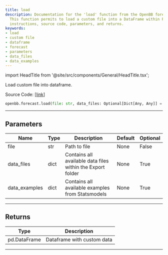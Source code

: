 ```yaml
---
title: load
description: Documentation for the 'load' function from the OpenBB forecast library.
  This function permits to load a custom file into a DataFrame within Python. It covers
  instructions, source code, parameters, and returns.
keywords:
- load
- custom file
- dataframe
- forecast
- parameters
- data_files
- data_examples
---
```


import HeadTitle from '@site/src/components/General/HeadTitle.tsx';

<HeadTitle title="forecast.load - Reference | OpenBB SDK Docs" />

Load custom file into dataframe.

Source Code: [[link](https://github.com/OpenBB-finance/OpenBB/tree/main/openbb_terminal/common/common_model.py#L53)]

```python
openbb.forecast.load(file: str, data_files: Optional[Dict[Any, Any]] = None, data_examples: Optional[Dict[Any, Any]] = None)
```

---

## Parameters

| Name | Type | Description | Default | Optional |
| ---- | ---- | ----------- | ------- | -------- |
| file | str | Path to file | None | False |
| data_files | dict | Contains all available data files within the Export folder | None | True |
| data_examples | dict | Contains all available examples from Statsmodels | None | True |


---

## Returns

| Type | Description |
| ---- | ----------- |
| pd.DataFrame | Dataframe with custom data |
---

